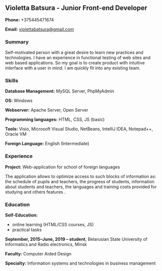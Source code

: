 ## Violetta Batsura - Junior Front-end Developer
**Phone:** +375445471674

**Email:** violettabatsura@gmail.com

### Summary
 Self-motivated person with a great desire to learn new practices and technologies. 
 I have an experience in functional testing of web sites and web based applications. 
 So my goal is to create product with intuitive interface with a user in mind. I am quickly fit into any existing team.
### Skills
**Database Management:** MySQL Server, PhpMyAdmin

**OS:** Windows

**Webserver:** Apache Server, Open Server

**Programming languages:** HTML, CSS, JS (basic)

**Tools:**	Visio, Microsoft Visual Studio, NetBeans, IntelliJ IDEA, Notepad++, Oracle VM

**Foreign Language:** English (Intermediate)

### Experience
**Project:** Web-application for school of foreign languages 

The application allows to optimize access to such blocks of information as: the schedule of pupils and teachers, the progress of students, information about students and teachers, the languages and training costs provided for studying and others features .
### Education
**Self-Education:** 
- online learning (HTML/CSS courses, JS)
- practical tasks 

**September, 2015–June, 2019 – student**, Belarusian State University of Informatics and Radio electronics, Minsk

**Faculty:** Computer Aided Design

**Specialty:**  Information systems and technologies in business management


